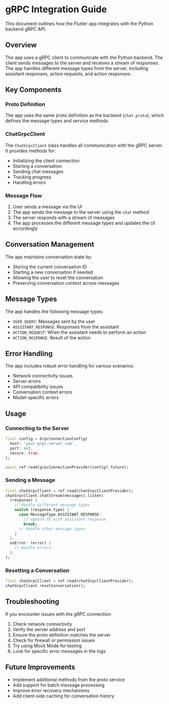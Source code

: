 # gRPC Integration Guide

This document outlines how the Flutter app integrates with the Python backend gRPC API.

## Overview

The app uses a gRPC client to communicate with the Python backend. The client sends messages to the server and receives a stream of responses. The app handles different message types from the server, including assistant responses, action requests, and action responses.

## Key Components

### Proto Definition

The app uses the same proto definition as the backend (`chat.proto`), which defines the message types and service methods.

### ChatGrpcClient

The `ChatGrpcClient` class handles all communication with the gRPC server. It provides methods for:

- Initializing the client connection
- Starting a conversation
- Sending chat messages
- Tracking progress
- Handling errors

### Message Flow

1. User sends a message via the UI
2. The app sends the message to the server using the `chat` method
3. The server responds with a stream of messages
4. The app processes the different message types and updates the UI accordingly

## Conversation Management

The app maintains conversation state by:

- Storing the current conversation ID
- Starting a new conversation if needed
- Allowing the user to reset the conversation
- Preserving conversation context across messages

## Message Types

The app handles the following message types:

- `USER_QUERY`: Messages sent by the user
- `ASSISTANT_RESPONSE`: Responses from the assistant
- `ACTION_REQUEST`: When the assistant needs to perform an action
- `ACTION_RESPONSE`: Result of the action

## Error Handling

The app includes robust error handling for various scenarios:

- Network connectivity issues
- Server errors
- API compatibility issues
- Conversation context errors
- Model-specific errors

## Usage

### Connecting to the Server

```dart
final config = GrpcConnectionConfig(
  host: 'your-grpc-server.com',
  port: 443,
  secure: true,
);

await ref.read(grpcConnectionProvider(config).future);
```

### Sending a Message

```dart
final chatGrpcClient = ref.read(chatGrpcClientProvider);
chatGrpcClient.chatStream(messages).listen(
  (response) {
    // Handle different message types
    switch (response.type) {
      case MessageType.ASSISTANT_RESPONSE:
        // Update UI with assistant response
        break;
      // Handle other message types
    }
  },
  onError: (error) {
    // Handle errors
  },
);
```

### Resetting a Conversation

```dart
final chatGrpcClient = ref.read(chatGrpcClientProvider);
chatGrpcClient.resetConversation();
```

## Troubleshooting

If you encounter issues with the gRPC connection:

1. Check network connectivity
2. Verify the server address and port
3. Ensure the proto definition matches the server
4. Check for firewall or permission issues
5. Try using Mock Mode for testing
6. Look for specific error messages in the logs

## Future Improvements

- Implement additional methods from the proto service
- Add support for batch message processing
- Improve error recovery mechanisms
- Add client-side caching for conversation history
